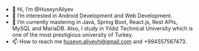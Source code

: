 - 👋 Hi, I’m @HuseynAliyev
- 👀 I’m interested in Android Development and Web Development.
- 🌱 I’m currently mastering in Java, Spring Boot, React.js, Rest APIs, MySQL and MariaDB. Also, I study in Yıldız Technical University which is one of the most prestigious university of Turkey.
- 📫 How to reach me huseyn.aliyevh@gmail.com and +994557567473.


